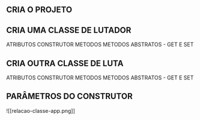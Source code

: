 
## CRIA O PROJETO 

## CRIA UMA CLASSE DE LUTADOR
ATRIBUTOS
CONSTRUTOR
METODOS 
METODOS ABSTRATOS - GET E SET

## CRIA OUTRA CLASSE DE LUTA
ATRIBUTOS
CONSTRUTOR
METODOS 
METODOS ABSTRATOS - GET E SET

## PARÂMETROS DO CONSTRUTOR

![[relacao-classe-app.png]]

